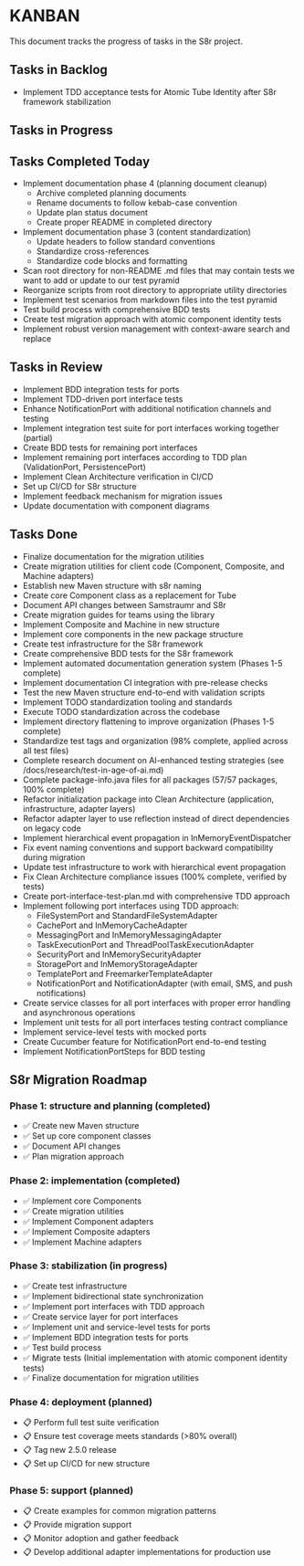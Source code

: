 <!--
Copyright (c) 2025 Eric C. Mumford (@heymumford)

This software was developed with analytical assistance from AI tools 
including Claude 3.7 Sonnet, Claude Code, and Google Gemini Deep Research,
which were used as paid services. All intellectual property rights 
remain exclusively with the copyright holder listed above.

Licensed under the Mozilla Public License 2.0
-->


# KANBAN

This document tracks the progress of tasks in the S8r project.

## Tasks in Backlog

- Implement TDD acceptance tests for Atomic Tube Identity after S8r framework stabilization

## Tasks in Progress


## Tasks Completed Today

- Implement documentation phase 4 (planning document cleanup)
  - Archive completed planning documents
  - Rename documents to follow kebab-case convention
  - Update plan status document
  - Create proper README in completed directory
- Implement documentation phase 3 (content standardization)
  - Update headers to follow standard conventions
  - Standardize cross-references
  - Standardize code blocks and formatting
- Scan root directory for non-README .md files that may contain tests we want to add or update to our test pyramid
- Reorganize scripts from root directory to appropriate utility directories
- Implement test scenarios from markdown files into the test pyramid
- Test build process with comprehensive BDD tests
- Create test migration approach with atomic component identity tests
- Implement robust version management with context-aware search and replace

## Tasks in Review

- Implement BDD integration tests for ports
- Implement TDD-driven port interface tests
- Enhance NotificationPort with additional notification channels and testing
- Implement integration test suite for port interfaces working together (partial)
- Create BDD tests for remaining port interfaces
- Implement remaining port interfaces according to TDD plan (ValidationPort, PersistencePort)
- Implement Clean Architecture verification in CI/CD
- Set up CI/CD for S8r structure
- Implement feedback mechanism for migration issues
- Update documentation with component diagrams

## Tasks Done

- Finalize documentation for the migration utilities
- Create migration utilities for client code (Component, Composite, and Machine adapters)
- Establish new Maven structure with s8r naming
- Create core Component class as a replacement for Tube
- Document API changes between Samstraumr and S8r
- Create migration guides for teams using the library
- Implement Composite and Machine in new structure
- Implement core components in the new package structure
- Create test infrastructure for the S8r framework
- Create comprehensive BDD tests for the S8r framework
- Implement automated documentation generation system (Phases 1-5 complete)
- Implement documentation CI integration with pre-release checks
- Test the new Maven structure end-to-end with validation scripts
- Implement TODO standardization tooling and standards
- Execute TODO standardization across the codebase
- Implement directory flattening to improve organization (Phases 1-5 complete)
- Standardize test tags and organization (98% complete, applied across all test files)
- Complete research document on AI-enhanced testing strategies (see /docs/research/test-in-age-of-ai.md)
- Complete package-info.java files for all packages (57/57 packages, 100% complete)
- Refactor initialization package into Clean Architecture (application, infrastructure, adapter layers)
- Refactor adapter layer to use reflection instead of direct dependencies on legacy code
- Implement hierarchical event propagation in InMemoryEventDispatcher
- Fix event naming conventions and support backward compatibility during migration
- Update test infrastructure to work with hierarchical event propagation
- Fix Clean Architecture compliance issues (100% complete, verified by tests)
- Create port-interface-test-plan.md with comprehensive TDD approach
- Implement following port interfaces using TDD approach:
  - FileSystemPort and StandardFileSystemAdapter
  - CachePort and InMemoryCacheAdapter
  - MessagingPort and InMemoryMessagingAdapter
  - TaskExecutionPort and ThreadPoolTaskExecutionAdapter
  - SecurityPort and InMemorySecurityAdapter
  - StoragePort and InMemoryStorageAdapter
  - TemplatePort and FreemarkerTemplateAdapter
  - NotificationPort and NotificationAdapter (with email, SMS, and push notifications)
- Create service classes for all port interfaces with proper error handling and asynchronous operations
- Implement unit tests for all port interfaces testing contract compliance
- Implement service-level tests with mocked ports
- Create Cucumber feature for NotificationPort end-to-end testing
- Implement NotificationPortSteps for BDD testing

## S8r Migration Roadmap

### Phase 1: structure and planning (completed)

- ✅ Create new Maven structure
- ✅ Set up core component classes
- ✅ Document API changes
- ✅ Plan migration approach

### Phase 2: implementation (completed)

- ✅ Implement core Components
- ✅ Create migration utilities
- ✅ Implement Component adapters
- ✅ Implement Composite adapters
- ✅ Implement Machine adapters

### Phase 3: stabilization (in progress)

- ✅ Create test infrastructure
- ✅ Implement bidirectional state synchronization
- ✅ Implement port interfaces with TDD approach
- ✅ Create service layer for port interfaces
- ✅ Implement unit and service-level tests for ports
- ✅ Implement BDD integration tests for ports
- ✅ Test build process
- ✅ Migrate tests (Initial implementation with atomic component identity tests)
- ✅ Finalize documentation for migration utilities

### Phase 4: deployment (planned)

- 📋 Perform full test suite verification
- 📋 Ensure test coverage meets standards (>80% overall)
- 📋 Tag new 2.5.0 release
- 📋 Set up CI/CD for new structure

### Phase 5: support (planned)

- 📋 Create examples for common migration patterns
- 📋 Provide migration support
- 📋 Monitor adoption and gather feedback
- 📋 Develop additional adapter implementations for production use
